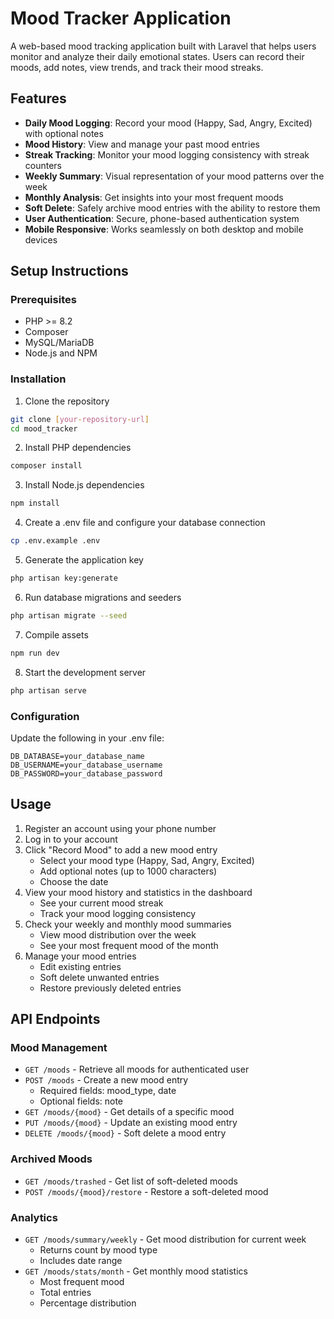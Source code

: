 # Mood Tracker Application

A web-based mood tracking application built with Laravel that helps users monitor and analyze their daily emotional states. Users can record their moods, add notes, view trends, and track their mood streaks.

## Features

- **Daily Mood Logging**: Record your mood (Happy, Sad, Angry, Excited) with optional notes
- **Mood History**: View and manage your past mood entries
- **Streak Tracking**: Monitor your mood logging consistency with streak counters
- **Weekly Summary**: Visual representation of your mood patterns over the week
- **Monthly Analysis**: Get insights into your most frequent moods
- **Soft Delete**: Safely archive mood entries with the ability to restore them
- **User Authentication**: Secure, phone-based authentication system
- **Mobile Responsive**: Works seamlessly on both desktop and mobile devices

## Setup Instructions

### Prerequisites
- PHP >= 8.2
- Composer
- MySQL/MariaDB
- Node.js and NPM

### Installation

1. Clone the repository
```bash
git clone [your-repository-url]
cd mood_tracker
```
2. Install PHP dependencies
```bash
composer install
```
3. Install Node.js dependencies
```bash
npm install
```
4. Create a .env file and configure your database connection
```bash
cp .env.example .env
```
5. Generate the application key
```bash
php artisan key:generate
```
6. Run database migrations and seeders
```bash
php artisan migrate --seed
```
7. Compile assets
```bash
npm run dev
```
8. Start the development server
```bash
php artisan serve
```
### Configuration

Update the following in your .env file:

```env
DB_DATABASE=your_database_name
DB_USERNAME=your_database_username
DB_PASSWORD=your_database_password
```
## Usage

1. Register an account using your phone number
2. Log in to your account
3. Click "Record Mood" to add a new mood entry
   - Select your mood type (Happy, Sad, Angry, Excited)
   - Add optional notes (up to 1000 characters)
   - Choose the date
4. View your mood history and statistics in the dashboard
   - See your current mood streak
   - Track your mood logging consistency
5. Check your weekly and monthly mood summaries
   - View mood distribution over the week
   - See your most frequent mood of the month
6. Manage your mood entries
   - Edit existing entries
   - Soft delete unwanted entries
   - Restore previously deleted entries

## API Endpoints

### Mood Management
- `GET /moods` - Retrieve all moods for authenticated user
- `POST /moods` - Create a new mood entry
  - Required fields: mood_type, date
  - Optional fields: note
- `GET /moods/{mood}` - Get details of a specific mood
- `PUT /moods/{mood}` - Update an existing mood entry
- `DELETE /moods/{mood}` - Soft delete a mood entry

### Archived Moods
- `GET /moods/trashed` - Get list of soft-deleted moods
- `POST /moods/{mood}/restore` - Restore a soft-deleted mood

### Analytics
- `GET /moods/summary/weekly` - Get mood distribution for current week
  - Returns count by mood type
  - Includes date range
- `GET /moods/stats/month` - Get monthly mood statistics
  - Most frequent mood
  - Total entries
  - Percentage distribution